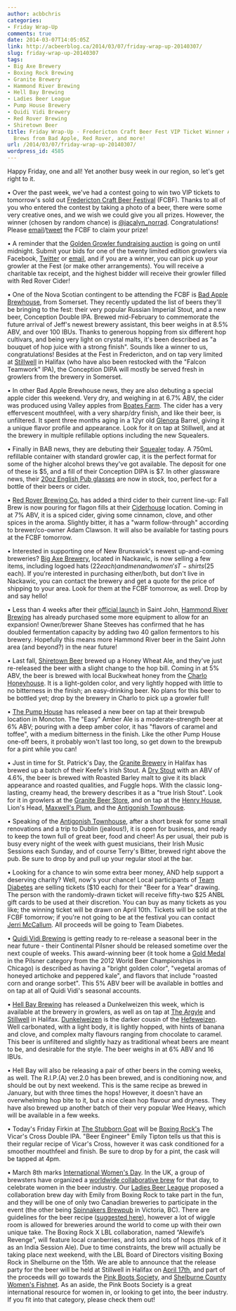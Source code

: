 ```yaml
---
author: acbbchris
categories:
- Friday Wrap-Up
comments: true
date: 2014-03-07T14:05:05Z
link: http://acbeerblog.ca/2014/03/07/friday-wrap-up-20140307/
slug: friday-wrap-up-20140307
tags:
- Big Axe Brewery
- Boxing Rock Brewing
- Granite Brewery
- Hammond River Brewing
- Hell Bay Brewing
- Ladies Beer League
- Pump House Brewery
- Quidi Vidi Brewery
- Red Rover Brewing
- Shiretown Beer
title: Friday Wrap-Up - Fredericton Craft Beer Fest VIP Ticket Winner Announced, New
  Brews from Bad Apple, Red Rover, and more!
url: /2014/03/07/friday-wrap-up-20140307/
wordpress_id: 4585
---
```


Happy Friday, one and all! Yet another busy week in our region, so let's get right to it.

• Over the past week, we've had a contest going to win two VIP tickets to tomorrow's sold out [Fredericton Craft Beer Festival](http://www.frederictoncraftbeerfestival.com/) (FCBF). Thanks to all of you who entered the contest by taking a photo of a beer, there were some very creative ones, and we wish we could give you all prizes. However, the winner (chosen by random chance) is [@jacalyn_norrad](https://twitter.com/jacalyn_norrad/status/441030070711230464/photo/1). Congratulations! Please [email](mailto:FrederictonBeer<at>gmail.com)/[tweet](https://twitter.com/FrederictonBeer) the FCBF to claim your prize!

• A reminder that the [Golden Growler fundraising auction](https://www.facebook.com/events/247260335456739/) is going on until midnight. Submit your bids for one of the twenty limited edition growlers via Facebook, [Twitter](https://twitter.com/FrederictonBeer) or [email](mailto:FrederictonBeer<at>gmail.com), and if you are a winner, you can pick up your growler at the Fest (or make other arrangements).  You will receive a charitable tax receipt, and the highest bidder will receive their growler filled with Red Rover Cider!

• One of the Nova Scotian contingent to be attending the FCBF is [Bad Apple Brewhouse](https://www.facebook.com/badapplebrewhouse), from Somerset. They recently updated the list of beers they'll be bringing to the fest: their very popular Russian Imperial Stout, and a new beer, Conception Double IPA. Brewed mid-February to commemorate the future arrival of Jeff's newest brewery assistant, this beer weighs in at 8.5% ABV, and over 100 IBUs. Thanks to generous hopping from six different hop cultivars, and being very light on crystal malts, it's been described as "a bouquet of hop juice with a strong finish". Sounds like a winner to us, congratulations! Besides at the Fest in Fredericton, and on tap very limited at [Stillwell](http://www.barstillwell.com/) in Halifax (who have also been restocked with the "Falcon Teamwork" IPA), the Conception DIPA will mostly be served fresh in growlers from the brewery in Somerset.

• In other Bad Apple Brewhouse news, they are also debuting a special apple cider this weekend. Very dry, and weighing in at 6.7% ABV, the cider was produced using Valley apples from [Boates Farm](http://boatesfarm.ca/). The cider  has a very effervescent mouthfeel, with a very sharp/dry finish, and like their beer, is unfiltered. It spent three months aging in a 12yr old [Glenora](http://www.glenoradistillery.com/) Barrel, giving it a unique flavor profile and appearance. Look for it on tap at Stillwell, and at the brewery in multiple refillable options including the new Squealers.

• Finally in BAB news, they are debuting their [Squealer](http://acbeerblog.ca/wp-content/uploads/2014/03/bad-apple-squealer-1.jpg) today. A 750mL refillable container with standard growler cap, it is the perfect format for some of the higher alcohol brews they've got available. The deposit for one of these is $5, and a fill of their Conception DIPA is $7.  In other glassware news, their [20oz English Pub glasses](http://acbeerblog.ca/wp-content/uploads/2014/03/bad-apple-glasses.jpg) are now in stock, too, perfect for a bottle of their beers or cider.

• [Red Rover Brewing Co.](http://www.redroverbrew.com/) has added a third cider to their current line-up: Fall Brew is now pouring for flagon fills at their [Ciderhouse](https://twitter.com/RedsCiderhouse) location. Coming in at 7% ABV, it is a spiced cider, giving some cinnamon, clove, and other spices in the aroma. Slightly bitter, it has a "warm follow-through" according to brewer/co-owner Adam Clawson. It will also be available for tasting pours at the FCBF tomorrow.

• Interested in supporting one of New Brunswick's newest up-and-coming breweries? [Big Axe Brewery](https://www.facebook.com/BigAxeBrewery), located in Nackawic, is now selling a few items, including logoed hats ($22 each) and men and women's T-shirts ($25 each). If you're interested in purchasing either/both, but don't live in Nackawic, you can contact the brewery and get a quote for the price of shipping to your area. Look for them at the FCBF tomorrow, as well. Drop by and say hello!

• Less than 4 weeks after their [official launch](http://atlanticcanadabeerblog.wordpress.com/2014/01/31/friday-wrap-up-20140131/) in Saint John, [Hammond River Brewing](https://www.facebook.com/hammondriverbrewery) has already purchased some more equipment to allow for an expansion! Owner/brewer Shane Steeves has confirmed that he has doubled fermentation capacity by adding two 40 gallon fermentors to his brewery. Hopefully this means more Hammond River beer in the Saint John area (and beyond?) in the near future!

• Last fall, [Shiretown Beer](http://www.shiretownbeer.com/) brewed up a Honey Wheat Ale, and they've just re-released the beer with a slight change to the hop bill. Coming in at 5% ABV, the beer is brewed with local Buckwheat honey from the [Charlo Honeyhouse](http://charlohoney.com/). It is a light-golden color, and very lightly hopped with little to no bitterness in the finish; an easy-drinking beer. No plans for this beer to be bottled yet; drop by the brewery in Charlo to pick up a growler full!

• [The Pump House](http://beer.pumphousebrewery.ca/) has released a new beer on tap at their brewpub location in Moncton. The "Easy" Amber Ale is a moderate-strength beer at 6% ABV; pouring with a deep amber color, it has "flavors of caramel and toffee", with a medium bitterness in the finish. Like the other Pump House one-off beers, it probably won't last too long, so get down to the brewpub for a pint while you can!

• Just in time for St. Patrick's Day, the [Granite Brewery](http://www.granitebreweryhalifax.ca/) in Halifax has brewed up a batch of their Keefe's Irish Stout. A [Dry Stout](http://www.bjcp.org/2008styles/style13.php#1a) with an ABV of 4.6%, the beer is brewed with Roasted Barley malt to give it its black appearance and roasted qualities, and Fuggle hops. With the classic long-lasting, creamy head, the brewery describes it as a "true Irish Stout". Look for it in growlers at the [Granite Beer Store](http://www.granitebreweryhalifax.ca/store.php), and on tap at the [Henry House](http://www.henryhouse.ca/), Lion's Head, [Maxwell's Plum](http://themaxwellsplum.com/), and the [Antigonish Townhouse](http://antigonishtownhouse.blogspot.com/).

• Speaking of the [Antigonish Townhouse](http://antigonishtownhouse.blogspot.com/), after a short break for some small renovations and a trip to Dublin (jealous!), it is open for business, and ready to keep the town full of great beer, food and cheer! As per usual, their pub is busy every night of the week with guest musicians, their Irish Music Sessions each Sunday, and of course Terry's Bitter, brewed right above the pub. Be sure to drop by and pull up your regular stool at the bar.

• Looking for a chance to win some extra beer money, AND help support a deserving charity? Well, now's your chance! Local participants of [Team Diabetes](http://www.diabetes.ca/how-you-can-help/team-diabetes) are selling tickets ($10 each) for their "Beer for a Year" drawing. The person with the randomly-drawn ticket will receive fifty-two $25 ANBL gift cards to be used at their discretion. You can buy as many tickets as you like; the winning ticket will be drawn on April 10th. Tickets will be sold at the FCBF tomorrow; if you're not going to be at the festival you can contact[ Jerri McCallum](mailto:jerri.mccallum<at>live.ca). All proceeds will be going to Team Diabetes.

• [Quidi Vidi Brewing](http://www.quidividibrewery.ca/) is getting ready to re-release a seasonal beer in the near future - their Continental Pilsner should be released sometime over the next couple of weeks. This award-winning beer (it took home a [Gold Medal](http://www.tastings.com/scout_beer.lasso?id=199307) in the Pilsner category from the 2012 World Beer Championships in Chicago) is described as having a "bright golden color", "vegetal aromas of honeyed artichoke and peppered kale", and flavors that include "roasted corn and orange sorbet". This 5% ABV beer will be available in bottles and on tap at all of Quidi Vidi's seasonal accounts.

• [Hell Bay Brewing](http://www.hellbaybrewing.com/) has released a Dunkelweizen this week, which is available at the brewery in growlers, as well as on tap at [The Argyle](http://theargyle.ca/) and [Stillwell](http://www.barstillwell.com/) in Halifax. [Dunkelweizen](http://www.bjcp.org/2008styles/style15.php#1b) is the darker cousin of the [Hefeweizen](http://www.bjcp.org/2008styles/style15.php#1a). Well carbonated, with a light body, it is lightly hopped, with hints of banana and clove, and complex malty flavours ranging from chocolate to caramel. This beer is unfiltered and slightly hazy as traditional wheat beers are meant to be, and desirable for the style. The beer weighs in at 6% ABV and 16 IBUs.

• Hell Bay will also be releasing a pair of other beers in the coming weeks, as well. The R.I.P.(A) ver.2.0 has been brewed, and is conditioning now, and should be out by next weekend. This is the same recipe as brewed in January, but with three times the hops! However, it doesn't have an overwhelming hop bite to it, but a nice clean hop flavour and dryness. They have also brewed up another batch of their very popular Wee Heavy, which will be available in a few weeks.

• Today's Friday Firkin at [The Stubborn Goat](http://www.stubborngoat.ca/) will be [Boxing Rock's](http://boxingrock.ca/) The Vicar's Cross Double IPA. "Beer Engineer" Emily Tipton tells us that this is their regular recipe of Vicar's Cross, however it was cask conditioned for a smoother mouthfeel and finish. Be sure to drop by for a pint, the cask will be tapped at 4pm.

• March 8th marks [International Women's Day](http://www.internationalwomensday.com/). In the UK, a group of brewsters have organized a [worldwide collaborative brew](http://pinkbootssociety.org/iwcbd/) for that day, to celebrate women in the beer industry. Our [Ladies Beer League](http://ladiesbeerleague.ca/) proposed a collaboration brew day with Emily from Boxing Rock to take part in the fun, and they will be one of only two Canadian breweries to participate in the event (the other being [Spinnakers Brewpub](http://www.spinnakers.com/) in Victoria, BC). There are guidelines for the beer recipe ([suggested here](http://pinkbootssociety.org/iwcbd/)), however a lot of wiggle room is allowed for breweries around the world to come up with their own unique take. The Boxing Rock X LBL collaboration, named “Alewife’s Revenge”, will feature local cranberries, and lots and lots of hops (think of it as an India Session Ale).
Due to time constraints, the brew will actually be taking place next weekend, with the LBL Board of Directors visiting Boxing Rock in Shelburne on the 15th. We are able to announce that the release party for the beer will be held at Stillwell in Halifax on [April 17th](http://ladiesbeerleague.ca/?event=boxing-rock-x-lbl-collaboration-brew-release), and part of the proceeds will go towards the [Pink Boots Society](http://pinkbootssociety.org/), and [Shelburne County Women's Fishnet](https://www.facebook.com/ShelburneCountyWomensFishnet). As an aside, the Pink Boots Society is a great international resource for women in, or looking to get into, the beer industry. If you fit into that category, please check them out!
